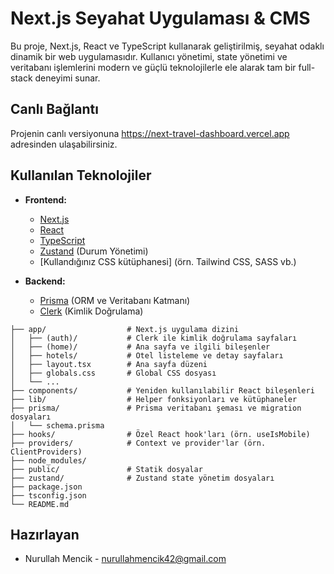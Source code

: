 # Next.js Seyahat Uygulaması & CMS

Bu proje, Next.js, React ve TypeScript kullanarak geliştirilmiş, seyahat odaklı dinamik bir web uygulamasıdır. Kullanıcı yönetimi, state yönetimi ve veritabanı işlemlerini modern ve güçlü teknolojilerle ele alarak tam bir full-stack deneyimi sunar.

## Canlı Bağlantı

Projenin canlı versiyonuna https://next-travel-dashboard.vercel.app adresinden ulaşabilirsiniz.

## Kullanılan Teknolojiler

-   **Frontend:**
    -   [Next.js](https://nextjs.org/)
    -   [React](https://reactjs.org/)
    -   [TypeScript](https://www.typescriptlang.org/)
    -   [Zustand](https://zustand-demo.pmnd.rs/) (Durum Yönetimi)
    -   [Kullandığınız CSS kütüphanesi] (örn. Tailwind CSS, SASS vb.)

-   **Backend:**
    -   [Prisma](https://www.prisma.io/) (ORM ve Veritabanı Katmanı)
    -   [Clerk](https://clerk.com/) (Kimlik Doğrulama)

``````
├── app/                  # Next.js uygulama dizini
│   ├── (auth)/           # Clerk ile kimlik doğrulama sayfaları
│   ├── (home)/           # Ana sayfa ve ilgili bileşenler
│   ├── hotels/           # Otel listeleme ve detay sayfaları
│   ├── layout.tsx        # Ana sayfa düzeni
│   ├── globals.css       # Global CSS dosyası
│   └── ...
├── components/           # Yeniden kullanılabilir React bileşenleri
├── lib/                  # Helper fonksiyonları ve kütüphaneler
├── prisma/               # Prisma veritabanı şeması ve migration dosyaları
│   └── schema.prisma
├── hooks/                # Özel React hook'ları (örn. useIsMobile)
├── providers/            # Context ve provider'lar (örn. ClientProviders)
├── node_modules/
├── public/               # Statik dosyalar
├── zustand/              # Zustand state yönetim dosyaları
├── package.json
├── tsconfig.json
└── README.md
``````

## Hazırlayan

-   Nurullah Mencik - nurullahmencik42@gmail.com
